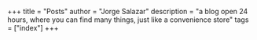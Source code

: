 +++
title = "Posts"
author = "Jorge Salazar"
description = "a blog open 24 hours, where you can find many things, just like a convenience store"
tags = ["index"]
+++
